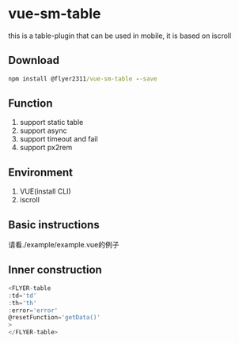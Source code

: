 # vue-sm-table
this is a table-plugin that can be used in mobile, it is based on iscroll
## Download
~~~cmd
npm install @flyer2311/vue-sm-table --save
~~~

## Function
1. support static table
1. support async
1. support timeout and fail
1. support px2rem

## Environment
1. VUE(install CLI)
1. iscroll 

## Basic instructions
请看./example/example.vue的例子

## Inner construction
~~~javascript
<FLYER-table
:td='td'
:th='th'
:error='error'
@resetFunction='getData()'
>
</FLYER-table>
~~~
